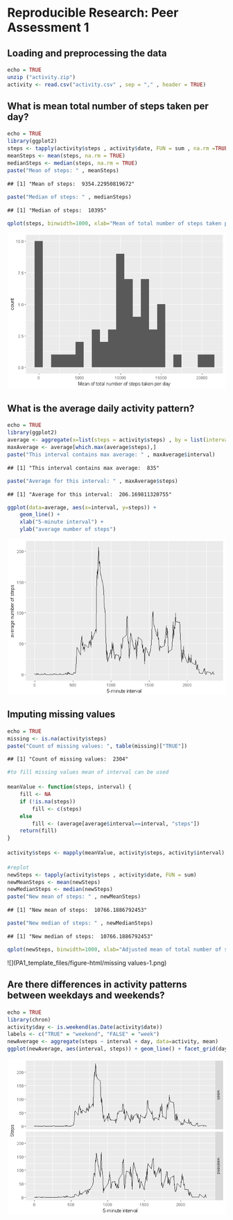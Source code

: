 # Reproducible Research: Peer Assessment 1


## Loading and preprocessing the data

```r
echo = TRUE
unzip ("activity.zip")
activity <- read.csv("activity.csv" , sep = "," , header = TRUE)
```


## What is mean total number of steps taken per day?

```r
echo = TRUE
library(ggplot2)
steps <- tapply(activity$steps , activity$date, FUN = sum , na.rm =TRUE)
meanSteps <- mean(steps, na.rm = TRUE)
medianSteps <- median(steps, na.rm = TRUE)
paste("Mean of steps: " , meanSteps)
```

```
## [1] "Mean of steps:  9354.22950819672"
```

```r
paste("Median of steps: " , medianSteps)
```

```
## [1] "Median of steps:  10395"
```

```r
qplot(steps, binwidth=1000, xlab="Mean of total number of steps taken per day")
```

![](PA1_template_files/figure-html/mean-1.png)<!-- -->


## What is the average daily activity pattern?

```r
echo = TRUE
library(ggplot2)
average <- aggregate(x=list(steps = activity$steps) , by = list(interval = activity$interval) , FUN=mean, na.rm=TRUE)
maxAverage <- average[which.max(average$steps),]
paste("This interval contains max average: " , maxAverage$interval)
```

```
## [1] "This interval contains max average:  835"
```

```r
paste("Average for this interval: " , maxAverage$steps)
```

```
## [1] "Average for this interval:  206.169811320755"
```

```r
ggplot(data=average, aes(x=interval, y=steps)) +
    geom_line() +
    xlab("5-minute interval") +
    ylab("average number of steps")
```

![](PA1_template_files/figure-html/unnamed-chunk-1-1.png)<!-- -->


## Imputing missing values

```r
echo = TRUE
missing <- is.na(activity$steps)
paste("Count of missing values: ", table(missing)["TRUE"])
```

```
## [1] "Count of missing values:  2304"
```

```r
#to fill missing values mean of interval can be used

meanValue <- function(steps, interval) {
    fill <- NA
    if (!is.na(steps))
        fill <- c(steps)
    else
        fill <- (average[average$interval==interval, "steps"])
    return(fill)
}

activity$steps <- mapply(meanValue, activity$steps, activity$interval)

#replot
newSteps <- tapply(activity$steps , activity$date, FUN = sum)
newMeanSteps <- mean(newSteps)
newMedianSteps <- median(newSteps)
paste("New mean of steps: " , newMeanSteps)
```

```
## [1] "New mean of steps:  10766.1886792453"
```

```r
paste("New median of steps: " , newMedianSteps)
```

```
## [1] "New median of steps:  10766.1886792453"
```

```r
qplot(newSteps, binwidth=1000, xlab="Adjusted mean of total number of steps taken per day")
```

![](PA1_template_files/figure-html/missing values-1.png)<!-- -->

## Are there differences in activity patterns between weekdays and weekends?

```r
echo = TRUE
library(chron)
activity$day <- is.weekend(as.Date(activity$date))
labels <- c("TRUE" = "weekend", "FALSE" = "week")
newAverage <- aggregate(steps ~ interval + day, data=activity, mean)
ggplot(newAverage, aes(interval, steps)) + geom_line() + facet_grid(day ~ . , labeller = as_labeller(labels)) + xlab("5-minute interval") + ylab("Steps")
```

![](PA1_template_files/figure-html/differences-1.png)<!-- -->
